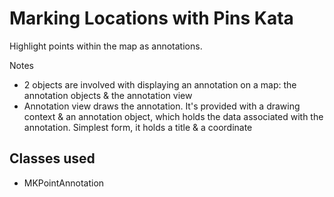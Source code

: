 # Marking Locations with Pins Kata

Highlight points within the map as annotations.

Notes

* 2 objects are involved with displaying an annotation on a map: the annotation objects & the annotation view
* Annotation view draws the annotation. It's provided with a drawing context & an annotation object, which holds the data associated with the annotation. Simplest form, it holds a title & a coordinate

## Classes used
* MKPointAnnotation